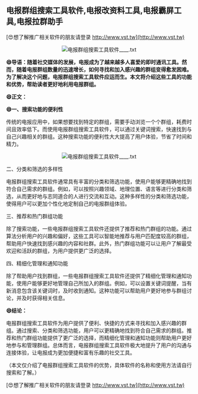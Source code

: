## **电报群组搜索工具软件,电报改资料工具,电报霸屏工具,电报拉群助手**

[😍想了解推广相关软件的朋友请登录 http://www.vst.tw](http://www.vst.tw)

 <center><img src="https://vst.tw/MP4/tuiguang/png/0.png" alt="电报群组搜索工具软件____.txt"></center>

**😄导语：随着社交媒体的发展，电报成为了越来越多人喜爱的即时通讯工具。然而，随着电报群组数量的迅速增长，如何寻找和加入感兴趣的群组变得愈发困难。为了解决这个问题，电报群组搜索工具软件应运而生。本文将介绍这些工具的功能和优势，帮助读者更好地利用电报群组。**

**😄正文：**

**😄一、搜索功能的便利性**

传统的电报应用中，如果想要找到特定的群组，需要手动浏览一个个群组，耗费时间且效率低下。而使用电报群组搜索工具软件，可以通过关键词搜索，快速找到与自己兴趣相关的群组。这种搜索功能的便利性大大提高了用户体验，节省了时间和精力。

 <center><img src="https://vst.tw/MP4/tuiguang/png/8.png" alt="电报群组搜索工具软件____.txt"></center>

二、分类和筛选的多样性

电报群组搜索工具软件通常具有丰富的分类和筛选功能，使用户能够更精确地找到符合自己需求的群组。例如，可以按照兴趣领域、地理位置、语言等进行分类和筛选，从而更好地与志同道合的人进行交流和互动。这种多样性的分类和筛选功能，使得用户可以更加个性化地定制自己的电报群组体验。

三、推荐和热门群组功能

除了搜索功能，一些电报群组搜索工具软件还提供了推荐和热门群组的功能。通过算法分析用户的兴趣和偏好，这些工具可以智能地推荐与用户匹配度较高的群组，帮助用户快速找到感兴趣的内容和社群。此外，热门群组功能可以让用户了解最受欢迎和活跃的群组，为用户提供更广泛的选择。

四、精细化管理和通知功能

除了帮助用户找到群组，一些电报群组搜索工具软件还提供了精细化管理和通知功能，使用户能够更好地管理自己所加入的群组。例如，可以设置关键词提醒，当有新消息包含该关键词时，及时收到通知。这种功能可以帮助用户更好地参与群组讨论，并及时获得相关信息。

**😄结论：**

电报群组搜索工具软件为用户提供了便利、快捷的方式来寻找和加入感兴趣的群组。通过搜索、分类和筛选功能，用户可以更精确地找到符合自己需求的群组。推荐和热门群组功能提供了更广泛的选择，而精细化管理和通知功能则帮助用户更好地参与和管理群组。总体而言，电报群组搜索工具软件极大地提升了用户的沟通与连接体验，让电报成为更加便捷和富有乐趣的社交工具。

（本文仅介绍了电报群组搜索工具软件的优势，具体软件的名称和使用方法请自行搜索和了解。）

[😍想了解推广相关软件的朋友请登录 http://www.vst.tw](http://www.vst.tw)



